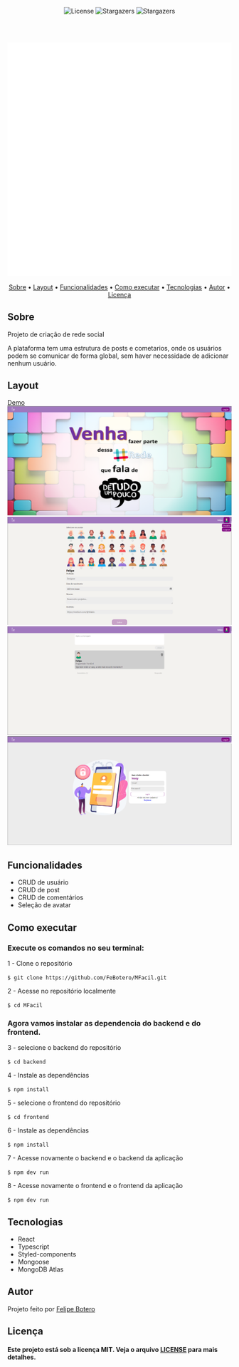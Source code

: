 <p align="center">
   <img alt="License" src="https://img.shields.io/badge/license-MIT-%23845afd">
   <img alt="Stargazers" src="https://img.shields.io/badge/Stars-1-%23845afd">
  <img alt="Stargazers" src="https://img.shields.io/badge/Forks-0-%23845afd">
 
  
  
</p>
<br><br>
<p align="center">

  <img alt="Ieasy" src="https://github.com/FeBotero/MFacil/blob/main/frontend/src/assets/logo.svg">
 </p>                
 
 <p align="center">
 <a href="#sobre">Sobre</a> •
 <a href="#layout">Layout</a> • 
 <a href="#funcoes">Funcionalidades</a> •
 <a href="#como_executar">Como executar</a> • 
 <a href="#tecnologias">Tecnologias</a> • 
 <a href="#autor">Autor</a> • 
 <a href="#licenca">Licença</a>
</p>



<h2 id="sobre">Sobre</h2>

<p>Projeto de criação de rede social</p>
<p>A plataforma tem uma estrutura de posts e cometarios, onde os usuários podem se comunicar de forma global, sem haver necessidade de adicionar nenhum usuário. </p>

 <h2 id="layout">Layout</h2>
 <a href="https://ieasy.vercel.app/">Demo</a>
 
   <img alt="Ieasy" src="https://github.com/FeBotero/MFacil/blob/main/assets/Home.png">
   <img alt="Ieasy" src="https://github.com/FeBotero/MFacil/blob/main/assets/Config.png">
   <img alt="Ieasy" src="https://github.com/FeBotero/MFacil/blob/main/assets/Feed.png">
   <img alt="Ieasy" src="https://github.com/FeBotero/MFacil/blob/main/assets/Login.png">


<h2 id="funcoes">Funcionalidades</h2>

<ul>
   <li>CRUD de usuário</li>
   <li>CRUD de post</li>
   <li>CRUD de comentários</li> 
   <li>Seleção de avatar</li>
   
   
</ul>
   
   
  

  <h2 id="como_executar">Como executar</h2>
  <h3>Execute os comandos no seu terminal:</h3>
  
<p>1 - Clone o repositório</p>
   
`$ git clone https://github.com/FeBotero/MFacil.git`

<p>2 - Acesse no repositório localmente</p>

`$ cd MFacil`

<h3>Agora vamos instalar as dependencia do backend e do frontend.</h3>

<p>3 - selecione o backend do repositório</p>

`$ cd backend`

<p>4 - Instale as dependências</p>

`$ npm install`

<p>5 - selecione o frontend do repositório</p>

`$ cd frontend`

<p>6 - Instale as dependências</p>

`$ npm install`

<p>7 - Acesse novamente o backend e o backend da aplicação</p>

`$ npm dev run`

<p>8 - Acesse novamente o frontend e o frontend da aplicação</p>

`$ npm dev run`

      


<h2 id="tecnologias">Tecnologias</h2>
  <ul>
  <li>React</li>
  <li>Typescript</li>
  <li>Styled-components </li>
  <li>Mongoose</li>
  <li>MongoDB Atlas</li>
  </ul>
   
<h2 id="autor">Autor</h2>

<p>
  Projeto feito por <a href="https://github.com/FeBotero">Felipe Botero<a/></p>
  
  
<h2 id="licenca">Licença</h2>
   
<h4>Este projeto está sob a licença MIT. Veja o arquivo <a href="https://github.com/FeBotero/Inovatec_2022/blob/main/LICENSE.txt">LICENSE</a> para mais detalhes.</h4>
